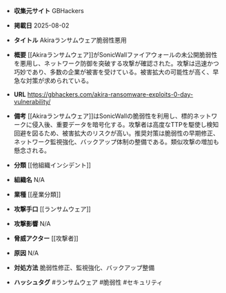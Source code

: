 - **収集元サイト**
GBHackers

- **掲載日**
2025-08-02

- **タイトル**
Akiraランサムウェア脆弱性悪用

- **概要**
[[Akiraランサムウェア]]がSonicWallファイアウォールの未公開脆弱性を悪用し、ネットワーク防御を突破する攻撃が確認された。攻撃は迅速かつ巧妙であり、多数の企業が被害を受けている。被害拡大の可能性が高く、早急な対策が求められている。

- **URL**
https://gbhackers.com/akira-ransomware-exploits-0-day-vulnerability/

- **備考**
[[Akiraランサムウェア]]はSonicWallの脆弱性を利用し、標的ネットワークに侵入後、重要データを暗号化する。攻撃者は高度なTTPを駆使し検知回避を図るため、被害拡大のリスクが高い。推奨対策は脆弱性の早期修正、ネットワーク監視強化、バックアップ体制の整備である。類似攻撃の増加も懸念される。

- **分類**
[[他組織インシデント]]

- **組織名**
N/A

- **業種**
[[産業分類]]

- **攻撃手口**
[[ランサムウェア]]

- **攻撃影響**
N/A

- **脅威アクター**
[[攻撃者]]

- **原因**
N/A

- **対処方法**
脆弱性修正、監視強化、バックアップ整備

- **ハッシュタグ**
#ランサムウェア #脆弱性 #セキュリティ
